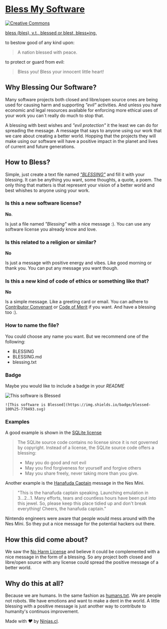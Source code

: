 # [Bless My Software](http://blessmy.software)

<a rel="license" href="http://creativecommons.org/licenses/by-sa/4.0/"><img alt="Creative Commons" style="border-width:0" src="https://i.creativecommons.org/l/by-sa/4.0/80x15.png" /></a>

[bless  (bles), 
v.t.,  blessed  or blest, bless•ing.](http://www.wordreference.com/definition/bless)

to bestow good of any kind upon:
> A nation blessed with peace.

to protect or guard from evil:
> Bless you! Bless your innocent little heart!

## Why Blessing Our Software?

Many software projects both closed and libre/open source ones are being used for causing harm and supporting *"evil"* activities. And unless you have economic and legal resources available for enforcing more ethical uses of your work you can´t really do much to stop that.

A blessing with best wishes and *"evil protection"* it the least we can do for spreading the message. A message that says to anyone using our work that we care about creating a better world. Hopping that the projects they will make using our software will have a positive impact in the planet and lives of current and future generations.

## How to Bless?

Simple, just create a text file named [*"BLESSING"*](https://github.com/blessmy/software/blob/master/BLESSING.md) and fill it with your blessing. It can be anything you want, some thoughts, a quote, a poem. The only thing that matters is that represent your vision of a better world and best whishes to anyone using your work.

### Is this a new software license?

**No**. 

Is just a file named *"Blessing"* with a nice message :). 
You can use any software license you already know and love.

### Is this related to a religion or similar?

**No**

Is just a message with positive energy and vibes. Like good morning or thank you.
You can put any message you want though.

### Is this a new kind of code of ethics or something like that?

**No**

Is a simple message. Like a greeting card or email. 
You can adhere to [Contributor Convenant](https://www.contributor-covenant.org/) or [Code of Merit](http://code-of-merit.org/)
if you want. And have a blessing too :).

### How to name the file?

You could choose any name you want. But we recommend one of the following:

- BLESSING
- BLESSING.md
- blessing.txt

### Badge
Maybe you would like to include a badge in your *README*

![This software is Blessed](https://img.shields.io/badge/blessed-100%25-770493.svg)

```
![This software is Blessed](https://img.shields.io/badge/blessed-100%25-770493.svg)
```

### Examples

A good example is shown in the [SQLite license](https://www.sqlite.org/different.html#license)

>  The SQLite source code contains no license since it is not governed by copyright. Instead of a license, the SQLite source code offers a blessing:
> 
> - May you do good and not evil
> - May you find forgiveness for yourself and forgive others
> - May you share freely, never taking more than you give. 

Another example is the [Hanafuda Captain](http://www.siliconera.com/2017/01/08/hidden-message-contained-nintendo-classic-mini-famicom/) message in the Nes Mini.

> "This is the hanafuda captain speaking. Launching emulation in 3...2...1. Many efforts, tears and countless hours have been put into this jewel. So, please keep this place tidied up and don't break everything! Cheers, the hanafuda captain."

Nintendo engineers were aware that people would mess around with the Nes Mini. So they put a nice message for the potential hackers out there.

## How this did come about?

We saw the [No Harm License](https://github.com/raisely/NoHarm) and believe it could be complemented with a nice message in the form of a blessing. So any project both closed and libre/open source with any license could spread the positive message of a better world. 

## Why do this at all?

Because we are humans. In the same fashion as [humans.txt](http://humanstxt.org/). We are people not robots. We have emotions and want to make a dent in the world. A little blessing with a positive message is just another way to contribute to humanity's continuos improvement.


Made with <i class="fa fa-heart">&#9829;</i> by <a href="http://ninjas.cl" target="_blank">Ninjas.cl</a>.
